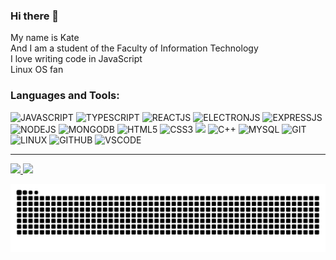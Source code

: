 ### Hi there 👋

My name is Kate     
And I am a student of the Faculty of Information Technology     
I love writing code in JavaScript  
Linux OS fan      

### Languages and Tools:
![JAVASCRIPT](https://img.shields.io/badge/-JavaScript-grey?style=for-the-badge&logo=JavaScript&logoColor=E9D54D)
![TYPESCRIPT](https://img.shields.io/badge/Typescript-grey.svg?style=for-the-badge&logo=typescript)
![REACTJS](https://img.shields.io/badge/-React-grey?style=for-the-badge&logo=React&logoColor=6296CC)
![ELECTRONJS](https://img.shields.io/badge/electron-grey.svg?style=for-the-badge&logo=electron)
![EXPRESSJS](https://img.shields.io/badge/express-grey.svg?style=for-the-badge&logo=express)
![NODEJS](https://img.shields.io/badge/NodeJS-grey.svg?style=for-the-badge&logo=Node.js)
![MONGODB](https://img.shields.io/badge/MongoDB-grey.svg?style=for-the-badge&logo=mongodb)
![HTML5](https://img.shields.io/badge/HTML5-grey.svg?style=for-the-badge&logo=HTML5)
![CSS3](https://img.shields.io/badge/CSS3-grey.svg?style=for-the-badge&logo=CSS3)
![](https://img.shields.io/badge/styled--components-grey.svg?style=for-the-badge&logo=styled-components)
![C++](https://img.shields.io/badge/-C++-grey?style=for-the-badge&logo=C%2b%2b&logoColor=6296CC)
![MYSQL](https://img.shields.io/badge/-Sql-grey?style=for-the-badge&logo=Mysql&logoColor=6296CC)
![GIT](https://img.shields.io/badge/Git-grey.svg?style=for-the-badge&logo=Git)
![LINUX](https://img.shields.io/badge/linux-grey.svg?style=for-the-badge&logo=Linux)
![GITHUB](https://img.shields.io/badge/Github-grey.svg?style=for-the-badge&logo=Github)
![VSCODE](https://img.shields.io/badge/VSCode-grey.svg?style=for-the-badge&logo=VisualStudioCode)
<br />

----
<a href="https://github.com/Hitomizavr">
  <img height="178em" src="https://github-readme-stats-eight-theta.vercel.app/api?username=Hitomizavr&show_icons=true&theme=nord&include_all_commits=true&count_private=true" />
  <img height="178em" src="https://github-readme-stats-eight-theta.vercel.app/api/top-langs/?username=Hitomizavr&layout=compact&theme=nord" />
</a>

![animation](https://raw.githubusercontent.com/Hitomizavr/Hitomizavr/main/github-contribution.svg)

<!--
**Hitomizavr/Hitomizavr** is a ✨ _special_ ✨ repository because its `README.md` (this file) appears on your GitHub profile.

Here are some ideas to get you started:

- 🔭 I’m currently working on ...
- 🌱 I’m currently learning ...
- 👯 I’m looking to collaborate on ...
- 🤔 I’m looking for help with ...
- 💬 Ask me about ...
- 📫 How to reach me: ...
- 😄 Pronouns: ...
- ⚡ Fun fact: ...
-->
